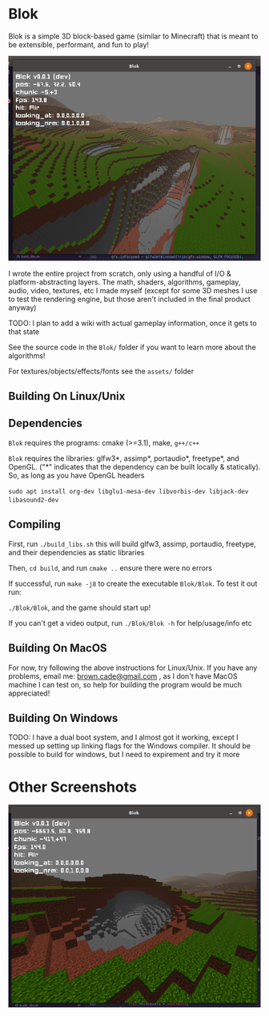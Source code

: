 # Blok

Blok is a simple 3D block-based game (similar to Minecraft) that is meant to be extensible, performant, and fun to play!

![Screen Shot 0](./screenshots/SS0.png)

I wrote the entire project from scratch, only using a handful of I/O & platform-abstracting layers. The math, shaders, algorithms, gameplay, audio, video, textures, etc I made myself (except for some 3D meshes I use to test the rendering engine, but those aren't included in the final product anyway)

TODO: I plan to add a wiki with actual gameplay information, once it gets to that state

See the source code in the `Blok/` folder if you want to learn more about the algorithms!

For textures/objects/effects/fonts see the `assets/` folder


## Building On Linux/Unix

## Dependencies

`Blok` requires the programs: cmake (>=3.1), make, `g++/c++`

`Blok` requires the libraries: glfw3*, assimp*, portaudio*, freetype*, and OpenGL. ("*" indicates that the dependency can be built locally & statically). So, as long as you have OpenGL headers

`sudo apt install org-dev libglu1-mesa-dev libvorbis-dev libjack-dev libasound2-dev`

## Compiling

First, run `./build_libs.sh` this will build glfw3, assimp, portaudio, freetype, and their dependencies as static libraries

Then, `cd build`, and run `cmake ..` ensure there were no errors

If successful, run `make -j8` to create the executable `Blok/Blok`. To test it out run:

`./Blok/Blok`, and the game should start up!

If you can't get a video output, run `./Blok/Blok -h` for help/usage/info etc


## Building On MacOS

For now, try following the above instructions for Linux/Unix. If you have any problems, email me: brown.cade@gmail.com , as I don't have  MacOS machine I can test on, so help for building the program would be much appreciated!

## Building On Windows

TODO: I have a dual boot system, and I almost got it working, except I messed up setting up linking flags for the Windows compiler. It should be possible to build for windows, but I need to expirement and try it more



# Other Screenshots

![Screen Shot 1](./screenshots/SS1.png)


